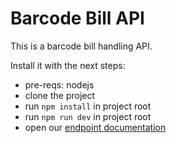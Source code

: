 # Barcode Bill API

This is a barcode bill handling API.

Install it with the next steps:
- pre-reqs: nodejs
- clone the project
- run `npm install` in project root
- run `npm run dev` in project root
- open our [endpoint documentation](http://localhost:3000/doc)